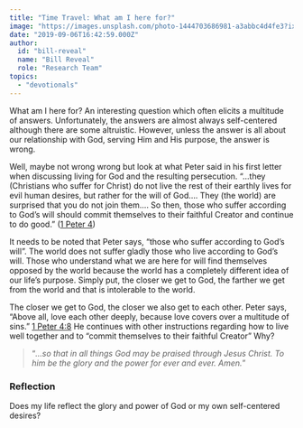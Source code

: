 ```yaml
---
title: "Time Travel: What am I here for?"
image: "https://images.unsplash.com/photo-1444703686981-a3abbc4d4fe3?ixlib=rb-1.2.1&q=85&fm=jpg&crop=entropy&cs=srgb&ixid=eyJhcHBfaWQiOjk2NjF9"
date: "2019-09-06T16:42:59.000Z"
author:
  id: "bill-reveal"
  name: "Bill Reveal"
  role: "Research Team"
topics:
  - "devotionals"
---
```

What am I here for? An interesting question which often elicits a multitude of answers. Unfortunately, the answers are almost always self-centered although there are some altruistic. However, unless the answer is all about our relationship with God, serving Him and His purpose, the answer is wrong.

Well, maybe not wrong wrong but look at what Peter said in his first letter when discussing living for God and the resulting persecution. “…they (Christians who suffer for Christ) do not live the rest of their earthly lives for evil human desires, but rather for the will of God…. They (the world) are surprised that you do not join them…. So then, those who suffer according to God’s will should commit themselves to their faithful Creator and continue to do good.” ([1 Peter 4][1])

It needs to be noted that Peter says, “those who suffer according to God’s will”. The world does not suffer gladly those who live according to God’s will. Those who understand what we are here for will find themselves opposed by the world because the world has a completely different idea of our life’s purpose. Simply put, the closer we get to God, the farther we get from the world and that is intolerable to the world.

The closer we get to God, the closer we also get to each other. Peter says, “Above all, love each other deeply, because love covers over a multitude of sins.” [1 Peter 4:8][2] He continues with other instructions regarding how to live well together and to “commit themselves to their faithful Creator” Why?

> “_…so that in all things God may be praised through Jesus Christ. To him be the glory and the power for ever and ever. Amen._”

### Reflection
Does my life reflect the glory and power of God or my own self-centered desires?

[1]: https://my.bible.com/bible/111/1PE.4
[2]: https://my.bible.com/bible/111/1PE.4.8

